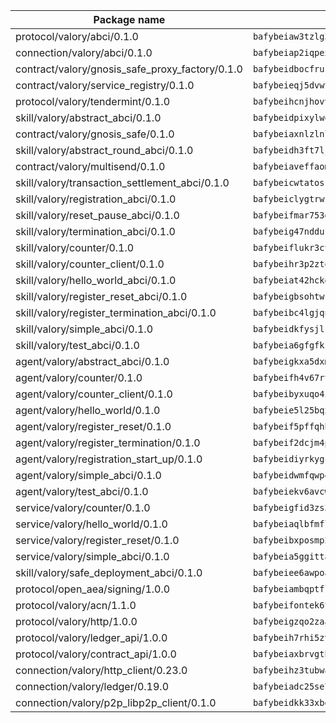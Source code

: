 | Package name                                                  | Package hash                                                  |
| ------------------------------------------------------------- | ------------------------------------------------------------- |
| protocol/valory/abci/0.1.0                                    | `bafybeiaw3tzlg3rkvnn5fcufblktmfwngmxugn4yo7pyjp76zz6aqtqcay` |
| connection/valory/abci/0.1.0                                  | `bafybeiap2iqpexya667merizj6h75267zurbbxhzcijrxu6hdt2wmkrhai` |
| contract/valory/gnosis_safe_proxy_factory/0.1.0               | `bafybeidbocfrust66bagafrzqiniyv2p7kp3i5tgpuiepmuztsnjin2qpe` |
| contract/valory/service_registry/0.1.0                        | `bafybeieqj5dvwttrxigie6kffbhysfjimapbp7zhsgojyukxsjns2dtkny` |
| protocol/valory/tendermint/0.1.0                              | `bafybeihcnjhovvyyfbkuw5sjyfx2lfd4soeocfqzxz54g67333m6nk5gxq` |
| skill/valory/abstract_abci/0.1.0                              | `bafybeidpixylwoisuciygaqnerwfk4wnbropwc2ghvtlmqusqxe6pyz5iu` |
| contract/valory/gnosis_safe/0.1.0                             | `bafybeiaxnlzlnlb34ud6wrsm2el477xnubhpe36gh4pcvmvurfz2uafbve` |
| skill/valory/abstract_round_abci/0.1.0                        | `bafybeidh3ft7ljbeobly5euckc4lgpjeq7l7vlcenv2gtiep2tsvow65am` |
| contract/valory/multisend/0.1.0                               | `bafybeiaveffaomsnmsc5hx62o77u7ilma6eipox7m5lrwa56737ektva3i` |
| skill/valory/transaction_settlement_abci/0.1.0                | `bafybeicwtatosk2g3ckpdgzq2hwohsr77pgqy42l4gcjg44hoz2eh5rw4u` |
| skill/valory/registration_abci/0.1.0                          | `bafybeiclygtrwzlmcg2nu6zka53qvdogi6t7lrli3xo7p6bypxetb7hg6m` |
| skill/valory/reset_pause_abci/0.1.0                           | `bafybeifmar753dcru4hy2nnuskfblzjxe3gbaa3xj3bnb7ecadktooy5de` |
| skill/valory/termination_abci/0.1.0                           | `bafybeig47nddufpfyivq52li3d5makb4iyugewwny2tu3nx4kbgti6i5dy` |
| skill/valory/counter/0.1.0                                    | `bafybeiflukr3ctanj5sqpvzxtejpk3sbuffmkam2enmle5rqx2huuu4jdy` |
| skill/valory/counter_client/0.1.0                             | `bafybeihr3p2ztqpbgzuo4xi7gwq4hjcc3khibirritnxkajaugshlzxjke` |
| skill/valory/hello_world_abci/0.1.0                           | `bafybeiat42hckeml65wmbyyipw7e2ioy7xcvymqgsrptp3gfamdkhkelka` |
| skill/valory/register_reset_abci/0.1.0                        | `bafybeigbsohtws2whngwrm2akkc2gqvvhgcandkns3n3lry5dmpoaurjh4` |
| skill/valory/register_termination_abci/0.1.0                  | `bafybeibc4lgjqnkxvauatxk7az44lhrpu2yth33qqrvy6yronrlmohznka` |
| skill/valory/simple_abci/0.1.0                                | `bafybeidkfysjlsjwagmhm7mgwbrqo6xybcxp7lmw2ujtnrd47prsy5tjee` |
| skill/valory/test_abci/0.1.0                                  | `bafybeia6gfgfkstsr3cyzelo2kz6ydvunjtbaoz23wzdi7a63v3zp7ad3i` |
| agent/valory/abstract_abci/0.1.0                              | `bafybeigkxa5dxmjqrfhrpxewlgquphqpxlonwknpgcuxdrpva2gaen5g7i` |
| agent/valory/counter/0.1.0                                    | `bafybeifh4v67rt23jh5uyqajqvc7tzxsy7utelf7arux6zhphnv6hjynza` |
| agent/valory/counter_client/0.1.0                             | `bafybeibyxuqo4itomksd6wvr3loblr2ba4jxa4x3wvtgr3rofpl5xueaaa` |
| agent/valory/hello_world/0.1.0                                | `bafybeie5l25bqxpet7gw37zvrm6nm66saxwq2iiy32u7uw2zklxq5j56xu` |
| agent/valory/register_reset/0.1.0                             | `bafybeif5pffqhbcrlvepbat32ywjfzt76dwlm7x247swti5ox2vmooljry` |
| agent/valory/register_termination/0.1.0                       | `bafybeif2dcjm4p52e3sgcwrurcelqk76ffx42bcwi65fwanwixzp2temhq` |
| agent/valory/registration_start_up/0.1.0                      | `bafybeidiyrkygc3tfvpgks6snngritcc6hkzauuzlfxir7mjpztshxcrla` |
| agent/valory/simple_abci/0.1.0                                | `bafybeidwmfqwp4au3tb6ysa3nla6gho3rq4a5oeasjp2pguk3xmq4ip26a` |
| agent/valory/test_abci/0.1.0                                  | `bafybeiekv6avcwr3gijeg4mypxgmtazq76z5vlsjlc3rumvwrr36tfeyoq` |
| service/valory/counter/0.1.0                                  | `bafybeigfid3zs3mctvxy7ztxbndz2is542oxcz2hznh4lfvtqimov4dhlu` |
| service/valory/hello_world/0.1.0                              | `bafybeiaqlbfmflfeupzejdqtqvchap7apmf2z7tojrtr5n46ruklklpbaa` |
| service/valory/register_reset/0.1.0                           | `bafybeibxposmp24afyxmubgg3couxib43pddwiqrekortwluslda4qxeni` |
| service/valory/simple_abci/0.1.0                              | `bafybeia5ggittasfzwljuu6kgh2odqgdvjbb3qb44ykclb3hbnw7vahz2e` |
| skill/valory/safe_deployment_abci/0.1.0                       | `bafybeiee6awpoaxveajjwxb3hwsnmxx3v7xxnw65ioyalqkczjudlmkg3e` |
| protocol/open_aea/signing/1.0.0                               | `bafybeiambqptflge33eemdhis2whik67hjplfnqwieoa6wblzlaf7vuo44` |
| protocol/valory/acn/1.1.0                                     | `bafybeifontek6tvaecatoauiule3j3id6xoktpjubvuqi3h2jkzqg7zh7a` |
| protocol/valory/http/1.0.0                                    | `bafybeigzqo2zaakcjtzzsm6dh4x73v72xg6ctk6muyp5uq5ueb7y34fbxy` |
| protocol/valory/ledger_api/1.0.0                              | `bafybeih7rhi5zvfvwakx5ifgxsz2cfipeecsh7bm3gnudjxtvhrygpcftq` |
| protocol/valory/contract_api/1.0.0                            | `bafybeiaxbrvgtbdrh4lslskuxyp4awyr4whcx3nqq5yrr6vimzsxg5dy64` |
| connection/valory/http_client/0.23.0                          | `bafybeihz3tubwado7j3wlivndzzuj3c6fdsp4ra5r3nqixn3ufawzo3wii` |
| connection/valory/ledger/0.19.0                               | `bafybeiadc25se7dgnn4mufztwpzdono4xsfs45qknzdqyi3gckn6ccuv44` |
| connection/valory/p2p_libp2p_client/0.1.0                     | `bafybeidkk33xbga54szmitk6uwsi3ef56hbbdbuasltqtiyki34hgfpnxa` |
